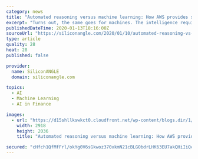 ```yaml
---
category: news
title: "Automated reasoning versus machine learning: How AWS provides secure access control without data"
excerpt: "Turns out, the same goes for machines. The intelligence required for facial recognition demands a very different learning base than the reasoning applied to security tasks such as access control. So, rather than approaching security from the machine-learning standpoint of ingesting masses of data, Amazon Web Services Inc. is training AI in a ..."
publishedDateTime: 2020-01-13T18:16:00Z
sourceUrl: "https://siliconangle.com/2020/01/10/automated-reasoning-vs-machine-learning-how-aws-iam-provides-secure-access-control-without-the-need-for-data-reinvent-womenintech/"
type: article
quality: 28
heat: 28
published: false

provider:
  name: SiliconANGLE
  domain: siliconangle.com

topics:
  - AI
  - Machine Learning
  - AI in Finance

images:
  - url: "https://d15shllkswkct0.cloudfront.net/wp-content/blogs.dir/1/files/2020/01/Neha-Rungta.jpg"
    width: 2918
    height: 2036
    title: "Automated reasoning versus machine learning: How AWS provides secure access control without data"

secured: "cHfch1QfMfFrl/okYg0V6sGkwoz370xkmN21cBLGObdrLHK63EU7akQHiIiQcqEoyZHSmpHa253YjzTrtsRtwCa70OGC0jo0M3vDZR3uEclygZe62QIqo0NBJdMk0DCUDXT2zH9WdmF1e4NGRSUKzgeGQOXK73kSnWx+A0GRhZJx1OZYz25M1I2GGlorQhfDZgbKapLaZ/KR4AfiSIWfZdRb5y4uNYJZpvL9UB6J9lX2nDJJguwQs/pmrdVLDQ3otK/630SFaqB37o7nOoPngPqJf/+ipzFBT8tMiB7CuwSOPksUXHWukqIXu3vkHFE3JT3ZCDEpIn0F1JkPH97kYvTxbIkrS84QF4ErYovp/A4vkgdedVLybUGa+qqLhWk/yxwQagum5zhdUyMqool4yWkAqhO8FLjKeS0i4FYhxL7ikMKremc+5f1yAlE+jovu3uVERRhxXHA34uA0/EU2Gg==;kRMx3Abha4JWyGZZf2xlaQ=="
---
```


